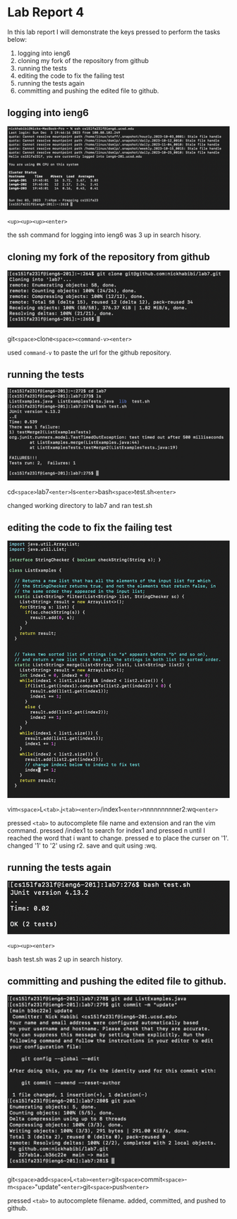 # Lab Report 4

In this lab report I will demonstrate the keys pressed to perform the tasks below:
1. logging into ieng6
2. cloning my fork of the repository from github
3. running the tests
4. editing the code to fix the failing test
5. running the tests again
6. committing and pushing the edited file to github.

## logging into ieng6

![image](images/lab-4-1.png)

`<up><up><up><enter>`

the ssh command for logging into ieng6 was 3 up in search hisory.

## cloning my fork of the repository from github

![image](images/lab-4-2.png)

git`<space>`clone`<space><command-v><enter>`

used `command-v` to paste the url for the github repository.

## running the tests

![image](images/lab-4-3.png)

cd`<space>`lab7`<enter>`ls`<enter>`bash`<space>`test.sh`<enter>`

changed working directory to lab7 and ran test.sh

## editing the code to fix the failing test

![image](images/lab-4-4.png)

vim`<space>`L`<tab>`.j`<tab><enter>`/index1`<enter>`nnnnnnnnner2:wq`<enter>`

pressed `<tab>` to autocomplete file name and extension and ran the vim command. pressed /index1 to search for index1 and pressed n until I reached the word that i want to change. pressed e to place the curser on '1'. changed '1' to '2' using r2. save and quit using :wq.

## running the tests again

![image](images/lab-4-5.png)

`<up><up><enter>`

bash test.sh was 2 up in search history.

## committing and pushing the edited file to github.

![image](images/lab-4-6.png)

git`<space>`add`<space>`L`<tab><enter>`git`<space>`commit`<space>`-m`<space>`"update"`<enter>`git`<space>`push`<enter>`

pressed `<tab>` to autocomplete filename. added, committed, and pushed to github.
